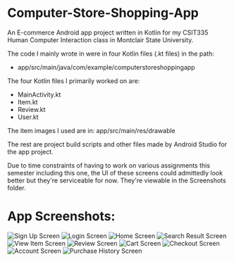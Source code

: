 # Computer-Store-Shopping-App
An E-commerce Android app project written in Kotlin for my CSIT335 Human Computer Interaction class in Montclair State University.

The code I mainly wrote in were in four Kotlin files (.kt files) in the path: 
- app/src/main/java/com/example/computerstoreshoppingapp

The four Kotlin files I primarily worked on are:
- MainActivity.kt
- Item.kt
- Review.kt
- User.kt

The item images I used are in: app/src/main/res/drawable

The rest are project build scripts and other files made by Android Studio for the app project.

Due to time constraints of having to work on various assignments this semester including this one, the UI of these screens could admittedly look better but they're serviceable for now. They're viewable in the Screenshots folder.

# App Screenshots:

![Sign Up Screen](https://github.com/franco401/Computer-Store-Shopping-App/tree/main/Screenshots/sign_up_screen.PNG.png)
![Login Screen](https://github.com/franco401/Computer-Store-Shopping-App/tree/main/Screenshots/login_screen.PNG)
![Home Screen](https://github.com/franco401/Computer-Store-Shopping-App/tree/main/Screenshots.PNG)
![Search Result Screen](https://github.com/franco401/Computer-Store-Shopping-App/tree/main/Screenshots/search_result_screen.PNG)
![View Item Screen](https://github.com/franco401/Computer-Store-Shopping-App/tree/main/Screenshots/view_item_screen.PNG)
![Review Screen](https://github.com/franco401/Computer-Store-Shopping-App/tree/main/Screenshots/review_screen.PNG)
![Cart Screen](https://github.com/franco401/Computer-Store-Shopping-App/tree/main/Screenshots/cart_screen.PNG)
![Checkout Screen](https://github.com/franco401/Computer-Store-Shopping-App/tree/main/Screenshots/checkout_screen.PNG)
![Account Screen](https://github.com/franco401/Computer-Store-Shopping-App/tree/main/Screenshots/account_screen.PNG)
![Purchase History Screen](https://github.com/franco401/Computer-Store-Shopping-App/tree/main/Screenshots/purchase_history_screen.PNG)